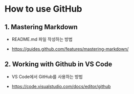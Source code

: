 # How to use GitHub

## 1. Mastering Markdown

- README.md 파일 작성하는 방법

- https://guides.github.com/features/mastering-markdown/

## 2. Working with Github in VS Code

- VS Code에서 GitHub를 사용하는 방법

- https://code.visualstudio.com/docs/editor/github
